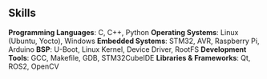 ## Skills

**Programming Languages**: C, C++, Python
**Operating Systems**: Linux (Ubuntu, Yocto), Windows
**Embedded Systems**: STM32, AVR, Raspberry Pi, Arduino
**BSP**: U-Boot, Linux Kernel, Device Driver, RootFS
**Development Tools**: GCC, Makefile, GDB, STM32CubeIDE
**Libraries & Frameworks**: Qt, ROS2, OpenCV
